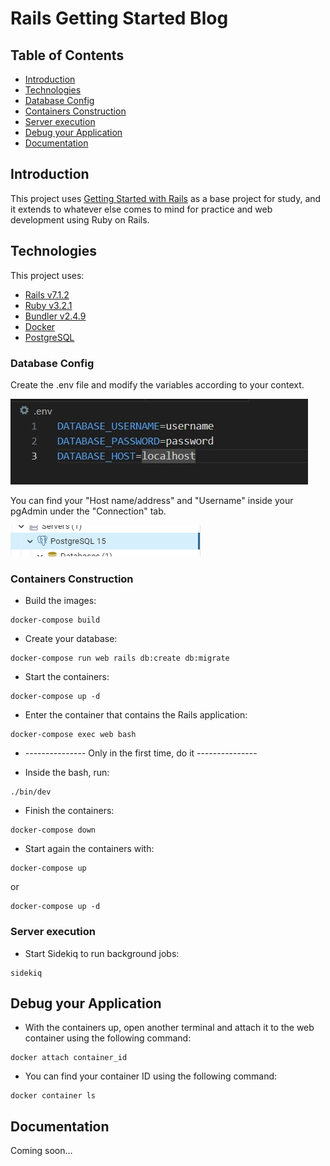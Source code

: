 # Rails Getting Started Blog

## Table of Contents
- [Introduction](#introduction)
- [Technologies](#technologies)
- [Database Config](#database-config)
- [Containers Construction](#containers-construction)
- [Server execution](#server-execution)
- [Debug your Application](#debug-your-application)
- [Documentation](#documentation)

## Introduction

This project uses [Getting Started with Rails](https://guides.rubyonrails.org/getting_started.html) as a base project for study, and it extends to whatever else comes to mind for practice and web development using Ruby on Rails.

## Technologies
This project uses:
 - [Rails v7.1.2](https://rubyonrails.org/)
 - [Ruby v3.2.1](https://www.ruby-lang.org/en/)
 - [Bundler v2.4.9](https://bundler.io/)
 - [Docker](https://docs.docker.com/compose/install/)
 - [PostgreSQL](https://www.postgresql.org/docs/current/installation.html)

### Database Config

Create the .env file and modify the variables according to your context.

![Env](examples/env.jpeg)

You can find your "Host name/address" and "Username" inside your pgAdmin under the "Connection" tab.

![Pgadmin](examples/pgadmin.png)


### Containers Construction

* Build the images:

```console
docker-compose build
```

* Create your database:

```console
docker-compose run web rails db:create db:migrate
```

* Start the containers:

```console
docker-compose up -d
```

* Enter the container that contains the Rails application:

```console
docker-compose exec web bash
```

* --------------- Only in the first time, do it ---------------

* Inside the bash, run:
```console
./bin/dev
```

* Finish the containers:
```console
docker-compose down
```

* Start again the containers with:
```console
docker-compose up
```

or

```console
docker-compose up -d
```

### Server execution

* Start Sidekiq to run background jobs:

```console
sidekiq
```

## Debug your Application
* With the containers up, open another terminal and attach it to the web container using the following command:
 ```console
docker attach container_id
```

* You can find your container ID using the following command:
 ```console
docker container ls
```

## Documentation

Coming soon...
